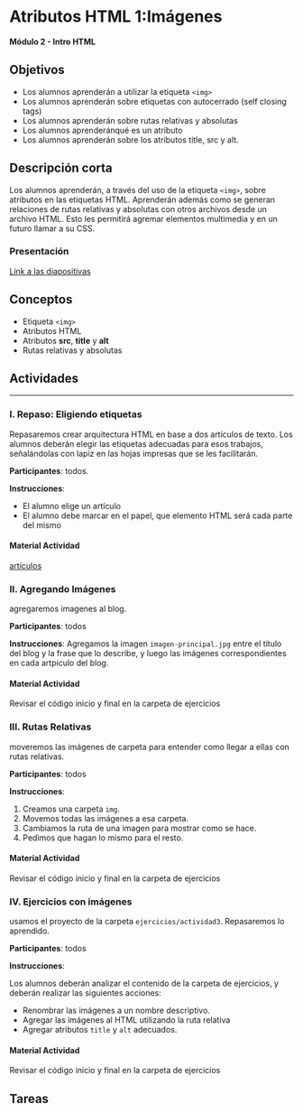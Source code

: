 # Atributos HTML 1:Imágenes

**Módulo 2 - Intro HTML**

## Objetivos

- Los alumnos aprenderán a utilizar la etiqueta `<img>`
- Los alumnos aprenderán sobre etiquetas con autocerrado (self closing tags)
- Los alumnos aprenderán sobre rutas relativas y absolutas
- Los alumnos aprenderánqué es un atributo
- Los alumnos aprenderán sobre los atributos title, src y alt.

## Descripción corta

Los alumnos aprenderán, a través del uso de la etiqueta `<img>`, sobre atributos en las etiquetas HTML.
Aprenderán además como se generan relaciones de rutas relativas y absolutas con
otros archivos desde un archivo HTML. Esto les permitirá agremar elementos multimedia y en un futuro llamar a su CSS.

### Presentación

[Link a las diapositivas](https://docs.google.com/presentation/d/16yMfXax98TORGqqIK-f4uyjG5Fpx1UaeYx84z3FmTW4/edit?usp=sharing)

## Conceptos

- Etiqueta `<img>`
- Atributos HTML
- Atributos **src**, **title** y **alt**
- Rutas relativas y absolutas

## Actividades

---

### I. Repaso: Eligiendo etiquetas

Repasaremos crear arquitectura HTML en base a dos artículos de texto.
Los alumnos deberán elegir las etiquetas adecuadas para esos trabajos, señalándolas con lapíz en las hojas impresas
que se les facilitarán.

**Participantes**: todos.

**Instrucciones**:

- El alumno elige un artículo
- El alumno debe marcar en el papel, que elemento HTML será cada parte del mismo

#### Material Actividad

[artículos](https://docs.google.com/document/d/1foFk6_9h_mj_JaGd1HIEFaS5qsTPiXBZx-20PwmXvhE/edit?usp=sharing)

### II. Agregando Imágenes

agregaremos imagenes al blog.

**Participantes**: todos

**Instrucciones**: Agregamos la imagen `imagen-principal.jpg` entre el título del blog y la frase que lo describe, y luego las imágenes correspondientes en cada artpiculo del blog.

#### Material Actividad

Revisar el código inicio y final en la carpeta de ejercicios

### III. Rutas Relativas

moveremos las imágenes de carpeta para entender como llegar a ellas con rutas relativas.

**Participantes**: todos

**Instrucciones**:

1. Creamos una carpeta `img`.
2. Movemos todas las imágenes a esa carpeta.
3. Cambiamos la ruta de una imagen para mostrar como se hace.
4. Pedimos que hagan lo mismo para el resto.

#### Material Actividad

Revisar el código inicio y final en la carpeta de ejercicios

### IV. Ejercicios con imágenes

usamos el proyecto de la carpeta `ejercicios/actividad3`. Repasaremos lo aprendido.

**Participantes**: todos

**Instrucciones**:

Los alumnos deberán analizar el contenido de la carpeta de ejercicios, y deberán realizar las siguientes acciones:

- Renombrar las imágenes a un nombre descriptivo.
- Agregar las imágenes al HTML utilizando la ruta relativa
- Agregar atributos `title` y `alt` adecuados.

#### Material Actividad

Revisar el código inicio y final en la carpeta de ejercicios

## Tareas
